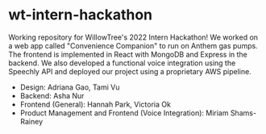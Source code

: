 # wt-intern-hackathon
Working repository for WillowTree's 2022 Intern Hackathon! We worked on a web app called "Convenience Companion" to run on Anthem gas pumps. The frontend is implemented in React with MongoDB and Express in the backend. We also developed a functional voice integration using the Speechly API and deployed our project using a proprietary AWS pipeline.

- Design: Adriana Gao, Tami Vu
- Backend: Asha Nur
- Frontend (General): Hannah Park, Victoria Ok
- Product Management and Frontend (Voice Integration): Miriam Shams-Rainey
